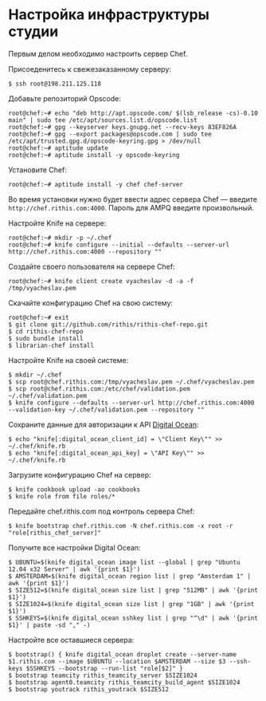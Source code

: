 # Настройка инфраструктуры студии

Первым делом необходимо настроить сервер Chef.

Присоеденитесь к свежезаказанному серверу:

```
$ ssh root@198.211.125.118
```

Добавьте репозиторий Opscode:

```
root@chef:~# echo "deb http://apt.opscode.com/ $(lsb_release -cs)-0.10 main" | sudo tee /etc/apt/sources.list.d/opscode.list
root@chef:~# gpg --keyserver keys.gnupg.net --recv-keys 83EF826A
root@chef:~# gpg --export packages@opscode.com | sudo tee /etc/apt/trusted.gpg.d/opscode-keyring.gpg > /dev/null
root@chef:~# aptitude update
root@chef:~# aptitude install -y opscode-keyring
```

Установите Chef:

```
root@chef:~# aptitude install -y chef chef-server
```

Во время установки нужно будет ввести адрес сервера Chef — введите
`http://chef.rithis.com:4000`. Пароль для AMPQ введите произвольный.

Настройте Knife на сервере:

```
root@chef:~# mkdir -p ~/.chef
root@chef:~# knife configure --initial --defaults --server-url http://chef.rithis.com:4000 --repository ""
```

Создайте своего пользователя на сервере Chef:

```
root@chef:~# knife client create vyacheslav -d -a -f /tmp/vyacheslav.pem
```

Скачайте конфигурацию Chef на свою систему:

```
root@chef:~# exit
$ git clone git://github.com/rithis/rithis-chef-repo.git
$ cd rithis-chef-repo
$ sudo bundle install
$ librarian-chef install
```

Настройте Knife на своей системе:

```
$ mkdir ~/.chef
$ scp root@chef.rithis.com:/tmp/vyacheslav.pem ~/.chef/vyacheslav.pem
$ scp root@chef.rithis.com:/etc/chef/validation.pem ~/.chef/validation.pem
$ knife configure --defaults --server-url http://chef.rithis.com:4000 --validation-key ~/.chef/validation.pem --repository ""
```

Сохраните данные для авторизации к API
[Digital Ocean](https://www.digitalocean.com/api_access):

```
$ echo "knife[:digital_ocean_client_id] = \"Client Key\"" >> ~/.chef/knife.rb
$ echo "knife[:digital_ocean_api_key] = \"API Key\"" >> ~/.chef/knife.rb
```

Загрузите конфигурацию Chef на сервер:

```
$ knife cookbook upload -ao cookbooks
$ knife role from file roles/*
```

Передайте chef.rithis.com под контроль сервера Chef:

```
$ knife bootstrap chef.rithis.com -N chef.rithis.com -x root -r "role[rithis_chef_server]"
```

Получите все настройки Digital Ocean:

```
$ UBUNTU=$(knife digital_ocean image list --global | grep "Ubuntu 12.04 x32 Server" | awk '{print $1}')
$ AMSTERDAM=$(knife digital_ocean region list | grep "Amsterdam 1" | awk '{print $1}')
$ SIZE512=$(knife digital_ocean size list | grep "512MB" | awk '{print $1}')
$ SIZE1024=$(knife digital_ocean size list | grep "1GB" | awk '{print $1}')
$ SSHKEYS=$(knife digital_ocean sshkey list | grep "^\d" | awk '{print $1}' | paste -sd "," -)
```

Настройте все оставшиеся сервера:

```
$ bootstrap() { knife digital_ocean droplet create --server-name $1.rithis.com --image $UBUNTU --location $AMSTERDAM --size $3 --ssh-keys $SSHKEYS --bootstrap --run-list "role[$2]" }
$ bootstrap teamcity rithis_teamcity_server $SIZE1024
$ bootstrap agent0.teamcity rithis_teamcity_build_agent $SIZE1024
$ bootstrap youtrack rithis_youtrack $SIZE512
```
